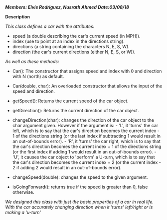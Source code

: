***Members: Elvis Rodriguez, Nusrath Ahmed***
***Date:03/08/18***

**Description**

*This class defines a car with the attributes:*

- speed (a double describing the car's current speed (in MPH)).
- index (use to point at an index in the directions string).
- directions (a string containing the characters N, E, S, W).
- direction (the car's current directions (either N, E, S, or W)).

*As well as these methods:*

- Car(): The constructor that assigns speed and index with 0 and direction with
         N (north) as default.

- Car(double, char): An overloaded constructor that allows the input of the
                     speed and direction.

- getSpeed(): Returns the current speed of the car object.

- getDirection(): Returns the current direction of the car object.

- changeDirection(char): changes the direction of the car object to the char
                         argument given. However if the argument is:
                         - 'L', it 'turns' the car left, which is to say that
                            the car's direction becomes the current index - 1
                            of the directions string (or the last index if
                            subtracting 1 would result in an out-of-bounds
                            error).
                         - 'R', it 'turns' the car right, which is to say that
                            the car's direction becomes the current index + 1
                            of the directions string (or the first index if
                            adding 1 would result in an out-of-bounds error).
                          - 'U', it causes the car object to 'perform' a U-turn,
                            which is to say that the car's direction becomes
                            the current index + 2 (or the current index - 2 if
                             adding 2 would result in an out-of-bounds error).

- changeSpeed(double): changes the speed to the given argument.

- isGoingForward(): returns true if the speed is greater than 0, false otherwise.

*We designed this class with just the basic properties of a car in real life.
With the car accurately changing direction when it 'turns' left/right or is
making a 'u-turn'*
